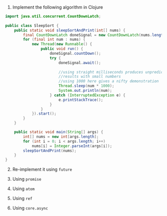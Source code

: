 1. Implement the following algorithm in Clojure

```java
import java.util.concurrent.CountDownLatch;
 
public class SleepSort {
	public static void sleepSortAndPrint(int[] nums) {
		final CountDownLatch doneSignal = new CountDownLatch(nums.length);
		for (final int num : nums) {
			new Thread(new Runnable() {
				public void run() {
					doneSignal.countDown();
					try {
						doneSignal.await();
 
						//using straight milliseconds produces unpredictable
						//results with small numbers
						//using 1000 here gives a nifty demonstration
						Thread.sleep(num * 1000);
						System.out.println(num);
					} catch (InterruptedException e) {
						e.printStackTrace();
					}
				}
			}).start();
		}
	}

	public static void main(String[] args) {
		int[] nums = new int[args.length];
		for (int i = 0; i < args.length; i++)
			nums[i] = Integer.parseInt(args[i]);
		sleepSortAndPrint(nums);
	}
}
```

2. Re-implement it using `future`

3. Using `promise`

4. Using `atom`

5. Using `ref`

6. Using `core.async`


